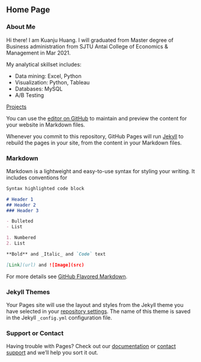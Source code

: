 ## Home Page
### About Me
Hi there! I am Kuanju Huang. I will graduated from Master degree of Business administration from SJTU Antai College of Economics & Management in Mar 2021.

My analytical skillset includes:

* Data mining:  Excel, Python
* Visualization: Python, Tableau
* Databases: MySQL
* A/B Testing

[Projects](https://kjhuang-94.github.io/personal-website/projects/)  

You can use the [editor on GitHub](https://github.com/kjhuang-94/personal-website/edit/master/README.md) to maintain and preview the content for your website in Markdown files.

Whenever you commit to this repository, GitHub Pages will run [Jekyll](https://jekyllrb.com/) to rebuild the pages in your site, from the content in your Markdown files.

### Markdown

Markdown is a lightweight and easy-to-use syntax for styling your writing. It includes conventions for

```markdown
Syntax highlighted code block

# Header 1
## Header 2
### Header 3

- Bulleted
- List

1. Numbered
2. List

**Bold** and _Italic_ and `Code` text

[Link](url) and ![Image](src)
```

For more details see [GitHub Flavored Markdown](https://guides.github.com/features/mastering-markdown/).

### Jekyll Themes

Your Pages site will use the layout and styles from the Jekyll theme you have selected in your [repository settings](https://github.com/kjhuang-94/personal-website/settings). The name of this theme is saved in the Jekyll `_config.yml` configuration file.

### Support or Contact

Having trouble with Pages? Check out our [documentation](https://help.github.com/categories/github-pages-basics/) or [contact support](https://github.com/contact) and we’ll help you sort it out.
